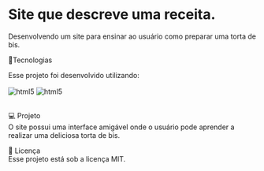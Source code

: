<h1>Site que descreve uma receita.</h1>
<p>Desenvolvendo um site para ensinar ao usuário como preparar uma torta de bis.</p>


🚀Tecnologias<br>
<p>Esse projeto foi desenvolvido utilizando:</p>
<div style="display: inline_block">
  <img align="center" alt="html5" src= https://img.shields.io/badge/HTML-239120?style=for-the-badge&logo=html5&logoColor=white/> 
  <img align="center" alt="html5" src= https://img.shields.io/badge/CSS-239120?&style=for-the-badge&logo=css3&logoColor=white/> 
</div><br/>

💻 Projeto <br>
O site possui uma interface amigável onde o usuário pode aprender a realizar uma deliciosa torta de bis.

📝 Licença<br>
Esse projeto está sob a licença MIT.
